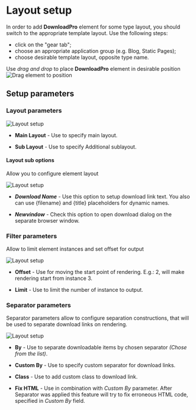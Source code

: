 # Layout setup

In order to add **DownloadPro** element for some type layout, you should switch to the appropriate template layout. Use the following steps:
- click on the "gear tab";
- choose an appropriate application group (e.g. Blog, Static Pages);
- choose desirable template layout, opposite type name.

Use *drag and drop* to place **DownloadPro** element in desirable position
![Drag element to position](/images/drag_to_position.png)

## Setup parameters

### Layout parameters

![Layout setup](/images/layout_setup_layout.png)

- **Main Layout** - Use to specify main layout.

- **Sub Layout** - Use to specify Additional sublayout.

#### Layout sub options

Allow you to configure element layout

![Layout setup](/images/layout_setup_additional.png)

- ***Download Name*** - Use this option to setup download link text. You also can use {filename} and {title} placeholders for dynamic names.

- ***Newvindow*** - Check this option to open download dialog on the separate browser window.

### Filter parameters

Allow to limit element instances and set offset for output

![Layout setup](/images/layout_setup_filter.png)

- **Offset** - Use for moving the start point of rendering. E.g.: 2, will make rendering start from instance 3.

- **Limit** - Use to limit the number of instance to output.

### Separator parameters

Separator parameters allow to configure separation constructions, that will be used to separate download links on rendering.

![Layout setup](/images/layout_setup_separator.png)

- **By** - Use to separate downloadable items by chosen separator *(Chose from the list)*.

- **Custom By** - Use to specify custom separator for download links.

- **Class** - Use to add custom class to download link.

- **Fix HTML** - Use in combination with *Custom By* parameter. After Separator was applied this feature will try to fix erroneous HTML code, specified in *Custom By* field.

